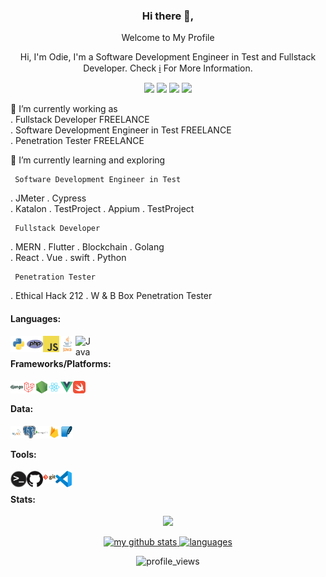 <div align="center">
<h3>Hi there 👋,</h3>
<p>Welcome to My Profile</p>
<p>Hi, I'm Odie, I'm a Software Development Engineer in Test and Fullstack Developer. Check <a href="#">ℹ️</a> For More Information.</p>


[![](https://img.shields.io/badge/-odieSDET-1da1f2?logo=twitter&style=flat-square&logoColor=white)](https://twitter.com)
[![](https://img.shields.io/badge/-odieSDET-c32aa3?logo=instagram&style=flat-square&logoColor=white)](https://instagram.com) 
[![](https://img.shields.io/badge/-odieSDET-007bb5?logo=linkedin&style=flat-square&logoColor=white)](https://www.linkedin.com/in/ahmad-dodi-yandra-9424b4a9/)
[![](https://img.shields.io/badge/-odieSDET-ff0000?logo=youtube&style=flat-square&logoColor=white)](https://youtube.com)  
</div> 


🔭 I’m currently working as                      
   . Fullstack Developer FREELANCE                       
   . Software Development Engineer in Test FREELANCE               
   . Penetration Tester FREELANCE                         

🌱 I’m currently learning and exploring 

     Software Development Engineer in Test      
   . JMeter    . Cypress              
   . Katalon   . TestProject
   . Appium    . TestProject
   
     Fullstack Developer 
   . MERN        . Flutter 
   . Blockchain  . Golang  
   . React       . Vue 
   . swift       . Python
   
     Penetration Tester
   . Ethical Hack 212
   . W & B Box Penetration Tester
   
#### Languages:
<img align="left" alt="Python" width="26px" src="https://raw.githubusercontent.com/github/explore/80688e429a7d4ef2fca1e82350fe8e3517d3494d/topics/python/python.png" />
<img align="left" alt="PHP" width="26px" src="https://raw.githubusercontent.com/github/explore/80688e429a7d4ef2fca1e82350fe8e3517d3494d/topics/php/php.png" />
<img align="left" alt="JavaScript" width="26px" src="https://raw.githubusercontent.com/github/explore/80688e429a7d4ef2fca1e82350fe8e3517d3494d/topics/javascript/javascript.png" />
<img align="left" alt="Java" width="26px" src="https://raw.githubusercontent.com/github/explore/80688e429a7d4ef2fca1e82350fe8e3517d3494d/topics/java/java.png" /> 
<img align="left" alt="Java" width="26px" src="https://raw.githubusercontent.com/jmnote/z-icons/master/svg/go.svg" />
<br/> 
 

#### Frameworks/Platforms:
<img align="left" height="20" src="https://raw.githubusercontent.com/github/explore/80688e429a7d4ef2fca1e82350fe8e3517d3494d/topics/django/django.png">
<img align="left" height="20" src="https://raw.githubusercontent.com/github/explore/80688e429a7d4ef2fca1e82350fe8e3517d3494d/topics/laravel/laravel.png">
<img align="left" height="20" src="https://raw.githubusercontent.com/github/explore/80688e429a7d4ef2fca1e82350fe8e3517d3494d/topics/nodejs/nodejs.png">
<img align="left" height="20" src="https://raw.githubusercontent.com/github/explore/80688e429a7d4ef2fca1e82350fe8e3517d3494d/topics/react/react.png">
<img align="left" height="20" src="https://raw.githubusercontent.com/github/explore/80688e429a7d4ef2fca1e82350fe8e3517d3494d/topics/vue/vue.png">
<img align="left" height="20" src="https://raw.githubusercontent.com/github/explore/80688e429a7d4ef2fca1e82350fe8e3517d3494d/topics/swift/swift.png">
<br/> 

#### Data: 
<img align="left" height="20" src="https://raw.githubusercontent.com/github/explore/80688e429a7d4ef2fca1e82350fe8e3517d3494d/topics/mysql/mysql.png"> 
<img align="left" height="20" src="https://raw.githubusercontent.com/github/explore/80688e429a7d4ef2fca1e82350fe8e3517d3494d/topics/postgresql/postgresql.png">
<img align="left" height="20" src="https://raw.githubusercontent.com/github/explore/2d218e3aa252dc90eef269b34eeec1fbd15dc07e/topics/mongodb/mongodb.png">
<img align="left" height="20" src="https://raw.githubusercontent.com/github/explore/80688e429a7d4ef2fca1e82350fe8e3517d3494d/topics/firebase/firebase.png">
<img align="left" height="20" src="https://raw.githubusercontent.com/github/explore/2d218e3aa252dc90eef269b34eeec1fbd15dc07e/topics/sqlite/sqlite.png">

<br />

#### Tools:
<img align="left" alt="Terminal" width="26px" src="https://raw.githubusercontent.com/github/explore/80688e429a7d4ef2fca1e82350fe8e3517d3494d/topics/terminal/terminal.png" />
<img align="left" alt="GitHub" width="26px" src="https://raw.githubusercontent.com/github/explore/78df643247d429f6cc873026c0622819ad797942/topics/github/github.png" />
<img align="left" height="20" src="https://raw.githubusercontent.com/github/explore/80688e429a7d4ef2fca1e82350fe8e3517d3494d/topics/git/git.png">
<img align="left" alt="Visual Studio Code" width="26px" src="https://raw.githubusercontent.com/github/explore/78df643247d429f6cc873026c0622819ad797942/topics/visual-studio-code/visual-studio-code.png" />
<br/ >  


#### Stats:  

<!-- thropy -->
<a href="https://odieQA-SDET.github.io">
    <p align="center">
        <img src="https://github-profile-trophy.vercel.app/?username=rifqirosyidi&column=7&theme=onedark"/>
    </p>
</a>

<!-- status codes -->
<a align="center" href="https://odieQA-SDET.github.io">
    <p align="center">
    <img src="https://github-readme-stats.vercel.app/api?username=odieQA-SDET&show_icons=true&theme=radical" alt="my github stats" width="420"/>&nbsp;<img src="https://github-readme-stats.vercel.app/api/top-langs/?username=odieQA-SDET&hide=css,tsql,blade,%20jupyter+notebook&langs_count=10&theme=radical&layout=compact" alt="languages" height="165">
    </p>
</a>

<p align="center">
 <img src="https://komarev.com/ghpvc/?username=odieQA-SDET&color=brightgreen&style=flat-square" alt="profile_views"/>
</p>


<!--
**odieQA-SDET/odieQA-SDET** is a ✨ _special_ ✨ repository because its `README.md` (this file) appears on your GitHub profile.

Here are some ideas to get you started:
- 👯 I’m looking to collaborate on ...
- 💬 Ask me about ...
- 📫 How to reach me: ...
- 🤔 I’m looking for help with ...
- 😄 Pronouns: ...
- ⚡ Fun fact: ...

<img align="left" height="20" src="https://raw.githubusercontent.com/github/explore/80688e429a7d4ef2fca1e82350fe8e3517d3494d/topics/serenity/serenity.png">
<img align="left" height="20" src="https://raw.githubusercontent.com/github/explore/80688e429a7d4ef2fca1e82350fe8e3517d3494d/topics/cucumber/cucumber.png">
<img align="left" height="20" src="https://raw.githubusercontent.com/github/explore/80688e429a7d4ef2fca1e82350fe8e3517d3494d/topics/maven/maven.png">
<img align="left" height="20" src="https://raw.githubusercontent.com/github/explore/80688e429a7d4ef2fca1e82350fe8e3517d3494d/topics/selenium/selenium.png">
<img align="left" height="20" src="https://raw.githubusercontent.com/github/explore/80688e429a7d4ef2fca1e82350fe8e3517d3494d/topics/appium/appium.png">

<img align="left" alt="Intelijj IDE" width="26px" src="https://raw.githubusercontent.com/github/explore/78df643247d429f6cc873026c0622819ad797942/topics/intelijjide/intelijjide.png" />
<img align="left" alt="Katalon" width="26px" src="https://raw.githubusercontent.com/github/explore/78df643247d429f6cc873026c0622819ad797942/topics/katalon/katalon.png" />
<img align="left" alt="TestProject" width="26px" src="https://raw.githubusercontent.com/github/explore/78df643247d429f6cc873026c0622819ad797942/topics/testproject/testproject.png" />
<img align="left" alt="Cypress" width="26px" src="https://raw.githubusercontent.com/github/explore/78df643247d429f6cc873026c0622819ad797942/topics/cypress/cypress.png" />
<img align="left" alt="Postman" width="26px" src="https://raw.githubusercontent.com/github/explore/78df643247d429f6cc873026c0622819ad797942/topics/postman/postman.png" />
<img align="left" alt="Agile" width="26px" src="https://raw.githubusercontent.com/github/explore/78df643247d429f6cc873026c0622819ad797942/topics/agile/agile.png" />
<img align="left" alt="Scrum" width="26px" src="https://raw.githubusercontent.com/github/explore/78df643247d429f6cc873026c0622819ad797942/topics/scrum/scrum.png" />
<img align="left" alt="TestRail" width="26px" src="https://raw.githubusercontent.com/github/explore/78df643247d429f6cc873026c0622819ad797942/topics/testrail/testrail.png" />
<img align="left" alt="Jira" width="26px" src="https://raw.githubusercontent.com/github/explore/78df643247d429f6cc873026c0622819ad797942/topics/jira/jira.png" />

-->

